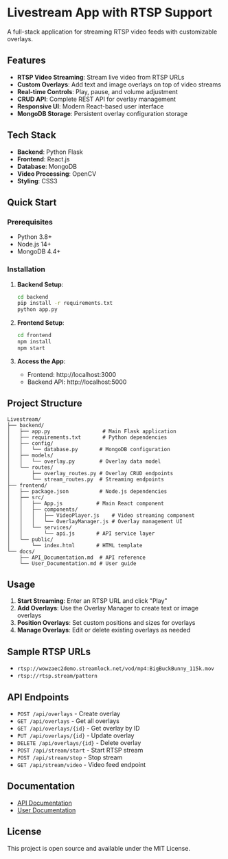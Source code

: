 # Livestream App with RTSP Support

A full-stack application for streaming RTSP video feeds with customizable overlays.

## Features

- **RTSP Video Streaming**: Stream live video from RTSP URLs
- **Custom Overlays**: Add text and image overlays on top of video streams
- **Real-time Controls**: Play, pause, and volume adjustment
- **CRUD API**: Complete REST API for overlay management
- **Responsive UI**: Modern React-based user interface
- **MongoDB Storage**: Persistent overlay configuration storage

## Tech Stack

- **Backend**: Python Flask
- **Frontend**: React.js
- **Database**: MongoDB
- **Video Processing**: OpenCV
- **Styling**: CSS3

## Quick Start

### Prerequisites
- Python 3.8+
- Node.js 14+
- MongoDB 4.4+

### Installation

1. **Backend Setup**:
   ```bash
   cd backend
   pip install -r requirements.txt
   python app.py
   ```

2. **Frontend Setup**:
   ```bash
   cd frontend
   npm install
   npm start
   ```

3. **Access the App**:
   - Frontend: http://localhost:3000
   - Backend API: http://localhost:5000

## Project Structure

```
Livestream/
├── backend/
│   ├── app.py                 # Main Flask application
│   ├── requirements.txt       # Python dependencies
│   ├── config/
│   │   └── database.py       # MongoDB configuration
│   ├── models/
│   │   └── overlay.py        # Overlay data model
│   └── routes/
│       ├── overlay_routes.py # Overlay CRUD endpoints
│       └── stream_routes.py  # Streaming endpoints
├── frontend/
│   ├── package.json          # Node.js dependencies
│   ├── src/
│   │   ├── App.js           # Main React component
│   │   ├── components/
│   │   │   ├── VideoPlayer.js    # Video streaming component
│   │   │   └── OverlayManager.js # Overlay management UI
│   │   └── services/
│   │       └── api.js       # API service layer
│   └── public/
│       └── index.html       # HTML template
└── docs/
    ├── API_Documentation.md  # API reference
    └── User_Documentation.md # User guide
```

## Usage

1. **Start Streaming**: Enter an RTSP URL and click "Play"
2. **Add Overlays**: Use the Overlay Manager to create text or image overlays
3. **Position Overlays**: Set custom positions and sizes for overlays
4. **Manage Overlays**: Edit or delete existing overlays as needed

## Sample RTSP URLs

- `rtsp://wowzaec2demo.streamlock.net/vod/mp4:BigBuckBunny_115k.mov`
- `rtsp://rtsp.stream/pattern`

## API Endpoints

- `POST /api/overlays` - Create overlay
- `GET /api/overlays` - Get all overlays
- `GET /api/overlays/{id}` - Get overlay by ID
- `PUT /api/overlays/{id}` - Update overlay
- `DELETE /api/overlays/{id}` - Delete overlay
- `POST /api/stream/start` - Start RTSP stream
- `POST /api/stream/stop` - Stop stream
- `GET /api/stream/video` - Video feed endpoint

## Documentation

- [API Documentation](docs/API_Documentation.md)
- [User Documentation](docs/User_Documentation.md)

## License

This project is open source and available under the MIT License.